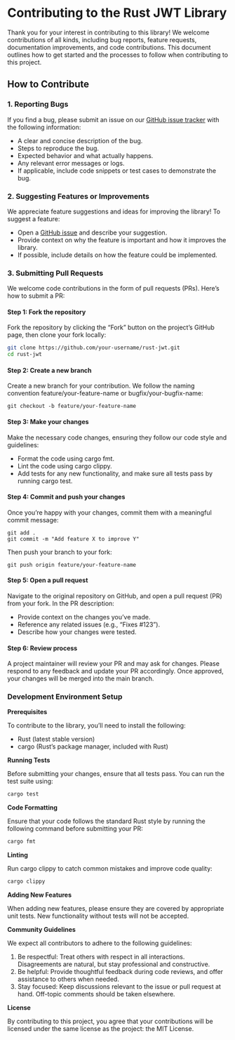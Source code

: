 # Contributing to the Rust JWT Library

Thank you for your interest in contributing to this library! We welcome contributions of all kinds, including bug reports, feature requests, documentation improvements, and code contributions. This document outlines how to get started and the processes to follow when contributing to this project.

## How to Contribute

### 1. Reporting Bugs

If you find a bug, please submit an issue on our [GitHub issue tracker](https://github.com/robjsliwa/jwt-rustcrypto/issues) with the following information:

- A clear and concise description of the bug.
- Steps to reproduce the bug.
- Expected behavior and what actually happens.
- Any relevant error messages or logs.
- If applicable, include code snippets or test cases to demonstrate the bug.

### 2. Suggesting Features or Improvements

We appreciate feature suggestions and ideas for improving the library! To suggest a feature:

- Open a [GitHub issue](https://github.com/robjsliwa/jwt-rustcrypto/issues) and describe your suggestion.
- Provide context on why the feature is important and how it improves the library.
- If possible, include details on how the feature could be implemented.

### 3. Submitting Pull Requests

We welcome code contributions in the form of pull requests (PRs). Here’s how to submit a PR:

#### Step 1: Fork the repository

Fork the repository by clicking the “Fork” button on the project’s GitHub page, then clone your fork locally:

```bash
git clone https://github.com/your-username/rust-jwt.git
cd rust-jwt
```

#### Step 2: Create a new branch

Create a new branch for your contribution. We follow the naming convention feature/your-feature-name or bugfix/your-bugfix-name:

```
git checkout -b feature/your-feature-name
```

#### Step 3: Make your changes

Make the necessary code changes, ensuring they follow our code style and guidelines:

- Format the code using cargo fmt.
- Lint the code using cargo clippy.
- Add tests for any new functionality, and make sure all tests pass by running cargo test.

#### Step 4: Commit and push your changes

Once you’re happy with your changes, commit them with a meaningful commit message:

```
git add .
git commit -m "Add feature X to improve Y"
```

Then push your branch to your fork:

```
git push origin feature/your-feature-name
```

#### Step 5: Open a pull request

Navigate to the original repository on GitHub, and open a pull request (PR) from your fork. In the PR description:

- Provide context on the changes you’ve made.
- Reference any related issues (e.g., “Fixes #123”).
- Describe how your changes were tested.

#### Step 6: Review process

A project maintainer will review your PR and may ask for changes. Please respond to any feedback and update your PR accordingly. Once approved, your changes will be merged into the main branch.

### Development Environment Setup

**Prerequisites**

To contribute to the library, you’ll need to install the following:

- Rust (latest stable version)
- cargo (Rust’s package manager, included with Rust)

**Running Tests**

Before submitting your changes, ensure that all tests pass. You can run the test suite using:

```bash
cargo test
```

**Code Formatting**

Ensure that your code follows the standard Rust style by running the following command before submitting your PR:

```bash
cargo fmt
```

**Linting**

Run cargo clippy to catch common mistakes and improve code quality:

```bash
cargo clippy
```

**Adding New Features**

When adding new features, please ensure they are covered by appropriate unit tests. New functionality without tests will not be accepted.

**Community Guidelines**

We expect all contributors to adhere to the following guidelines:

1. Be respectful: Treat others with respect in all interactions. Disagreements are natural, but stay professional and constructive.
2. Be helpful: Provide thoughtful feedback during code reviews, and offer assistance to others when needed.
3. Stay focused: Keep discussions relevant to the issue or pull request at hand. Off-topic comments should be taken elsewhere.

**License**

By contributing to this project, you agree that your contributions will be licensed under the same license as the project: the MIT License.
